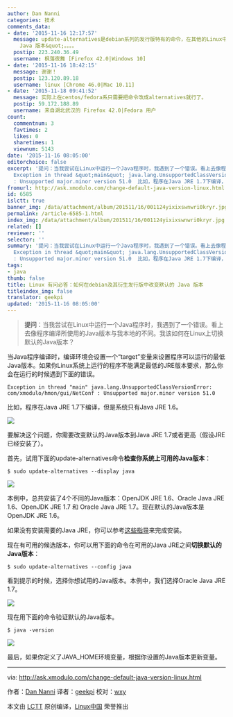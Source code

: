 ```yaml
---
author: Dan Nanni
categories: 技术
comments_data:
- date: '2015-11-16 12:17:57'
  message: update-alternatives是debian系列的发行版特有的命令，在其他的Linux中无法使用，建议修改标题为&quot;在debian及其衍生发行版中改变默认的
    Java 版本&quot;。。。。
  postip: 223.240.36.49
  username: 枫落夜舞 [Firefox 42.0|Windows 10]
- date: '2015-11-16 18:42:15'
  message: 谢谢！
  postip: 123.120.89.18
  username: linux [Chrome 46.0|Mac 10.11]
- date: '2015-11-18 09:41:52'
  message: 实际上在centos/fedora系只需要把命令改成alternatives就行了。
  postip: 59.172.188.89
  username: 来自湖北武汉的 Firefox 42.0|Fedora 用户
count:
  commentnum: 3
  favtimes: 2
  likes: 0
  sharetimes: 1
  viewnum: 5143
date: '2015-11-16 08:05:00'
editorchoice: false
excerpt: '提问：当我尝试在Linux中运行一个Java程序时，我遇到了一个错误。看上去像程序编译所使用的Java版本与我本地的不同。我该如何在Linux上切换默认的Java版本？  当Java程序编译时，编译环境会设置一个target变量来设置程序可以运行的最低Java版本。如果你Linux系统上运行的程序不能满足最低的JRE版本要求，那么你会在运行的时候遇到下面的错误。
  Exception in thread &quot;main&quot; java.lang.UnsupportedClassVersionError: com/xmodulo/hmon/gui/NetConf
  : Unsupported major.minor version 51.0  比如，程序在Java JRE 1.7下编译，但是系统只有J'
fromurl: http://ask.xmodulo.com/change-default-java-version-linux.html
id: 6585
islctt: true
banner_img: /data/attachment/album/201511/16/001124yixixswnwri0kryr.jpg
permalink: /article-6585-1.html
index_img: /data/attachment/album/201511/16/001124yixixswnwri0kryr.jpg.thumb.jpg
related: []
reviewer: ''
selector: ''
summary: '提问：当我尝试在Linux中运行一个Java程序时，我遇到了一个错误。看上去像程序编译所使用的Java版本与我本地的不同。我该如何在Linux上切换默认的Java版本？  当Java程序编译时，编译环境会设置一个target变量来设置程序可以运行的最低Java版本。如果你Linux系统上运行的程序不能满足最低的JRE版本要求，那么你会在运行的时候遇到下面的错误。
  Exception in thread &quot;main&quot; java.lang.UnsupportedClassVersionError: com/xmodulo/hmon/gui/NetConf
  : Unsupported major.minor version 51.0  比如，程序在Java JRE 1.7下编译，但是系统只有J'
tags:
- java
thumb: false
title: Linux 有问必答：如何在debian及其衍生发行版中改变默认的 Java 版本
titleindex_img: false
translator: geekpi
updated: '2015-11-16 08:05:00'
---
```



> 
> **提问**：当我尝试在Linux中运行一个Java程序时，我遇到了一个错误。看上去像程序编译所使用的Java版本与我本地的不同。我该如何在Linux上切换默认的Java版本？
> 
> 
> 


当Java程序编译时，编译环境会设置一个“target”变量来设置程序可以运行的最低Java版本。如果你Linux系统上运行的程序不能满足最低的JRE版本要求，那么你会在运行的时候遇到下面的错误。



```
Exception in thread "main" java.lang.UnsupportedClassVersionError: com/xmodulo/hmon/gui/NetConf : Unsupported major.minor version 51.0

```

比如，程序在Java JRE 1.7下编译，但是系统只有Java JRE 1.6。


![](/data/attachment/album/201511/16/001124yixixswnwri0kryr.jpg)


要解决这个问题，你需要改变默认的Java版本到Java JRE 1.7或者更高（假设JRE已经安装了）。


首先，试用下面的update-alternatives命令**检查你系统上可用的Java版本**：



```
$ sudo update-alternatives --display java

```

![](/data/attachment/album/201511/16/001134bkktx3x859cscu5f.jpg)


本例中，总共安装了4个不同的Java版本：OpenJDK JRE 1.6、Oracle Java JRE 1.6、OpenJDK JRE 1.7 和 Oracle Java JRE 1.7。现在默认的Java版本是OpenJDK JRE 1.6。


如果没有安装需要的Java JRE，你可以参考[这些指导](http://ask.xmodulo.com/install-java-runtime-linux.html)来完成安装。


现在有可用的候选版本，你可以用下面的命令在可用的Java JRE之间**切换默认的Java版本**：



```
$ sudo update-alternatives --config java

```

看到提示的时候，选择你想试用的Java版本。本例中，我们选择Oracle Java JRE 1.7。


![](/data/attachment/album/201511/16/001134edxwy2dd9l9ya2tw.jpg)


现在用下面的命令验证默认的Java版本。



```
$ java -version

```

![](/data/attachment/album/201511/16/001135i0aq1cwjxt5wj9qj.jpg)


最后，如果你定义了JAVA\_HOME环境变量，根据你设置的Java版本更新变量。




---


via: <http://ask.xmodulo.com/change-default-java-version-linux.html>


作者：[Dan Nanni](http://ask.xmodulo.com/author/nanni) 译者：[geekpi](https://github.com/geekpi) 校对：[wxy](https://github.com/wxy)


本文由 [LCTT](https://github.com/LCTT/TranslateProject) 原创编译，[Linux中国](https://linux.cn/) 荣誉推出